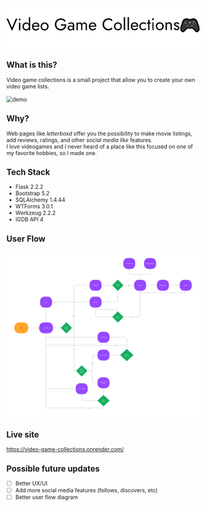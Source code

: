 ![banner](readme_files/rmbanner.png?raw=true "banner")

## What is this?
Video game collections is a small project that allow you to create your own video game lists.\
\
![demo](readme_files/demo.gif?raw=true "Demo")

## Why?

Web pages like *letterboxd* offer you the possibility to make movie listings, add reviews, ratings, and other *social media like* features.\
I love videogames and I never heard of a place like this focused on one of my favorite hobbies, so I made one.

## Tech Stack

- Flask 2.2.2
- Bootstrap 5.2
- SQLAlchemy 1.4.44
- WTForms 3.0.1
- Werkzeug 2.2.2
- IGDB API 4

## User Flow

![user_flow](readme_files/user_flow.png?raw=true "UserFlow")

## Live site

https://video-game-collections.onrender.com/

## Possible future updates

- [ ]  Better UX/UI 
- [ ]  Add more social media features (follows, discovers, etc) 
- [ ]  Better user flow diagram
